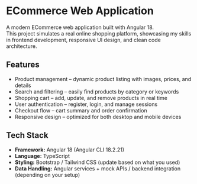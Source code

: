 # ECommerce Web Application

A modern ECommerce web application built with Angular 18.  
This project simulates a real online shopping platform, showcasing my skills in frontend development, responsive UI design, and clean code architecture.

## Features

- Product management – dynamic product listing with images, prices, and details  
- Search and filtering – easily find products by category or keywords  
- Shopping cart – add, update, and remove products in real time  
- User authentication – register, login, and manage sessions
- Checkout flow – cart summary and order confirmation  
- Responsive design – optimized for both desktop and mobile devices  

## Tech Stack

- **Framework:** Angular 18 (Angular CLI 18.2.21)  
- **Language:** TypeScript  
- **Styling:** Bootstrap / Tailwind CSS (update based on what you used)  
- **Data Handling:** Angular services + mock APIs / backend integration (depending on your setup)  
